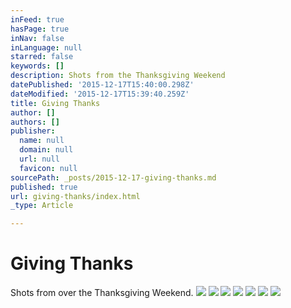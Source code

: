 ```yaml
---
inFeed: true
hasPage: true
inNav: false
inLanguage: null
starred: false
keywords: []
description: Shots from the Thanksgiving Weekend
datePublished: '2015-12-17T15:40:00.298Z'
dateModified: '2015-12-17T15:39:40.259Z'
title: Giving Thanks
author: []
authors: []
publisher:
  name: null
  domain: null
  url: null
  favicon: null
sourcePath: _posts/2015-12-17-giving-thanks.md
published: true
url: giving-thanks/index.html
_type: Article

---
```

# Giving Thanks

Shots from over the Thanksgiving Weekend.
![](https://the-grid-user-content.s3-us-west-2.amazonaws.com/c77c4d84-48b2-426d-9586-64414347335f.JPG)
![](https://the-grid-user-content.s3-us-west-2.amazonaws.com/3fee2656-ac3e-474d-bc2f-b0f4acdf34da.JPG)
![](https://the-grid-user-content.s3-us-west-2.amazonaws.com/e5dd38fb-9cd5-4ad9-bfd0-c66154ecfb47.JPG)
![](https://the-grid-user-content.s3-us-west-2.amazonaws.com/d2cde80a-36da-49e0-9e9a-2f4b1a48f4a6.JPG)
![](https://the-grid-user-content.s3-us-west-2.amazonaws.com/d4426f00-8707-4dcd-9a8f-ae1baee2d55f.JPG)
![](https://the-grid-user-content.s3-us-west-2.amazonaws.com/08634815-b6a8-4ce0-a714-a53510e54c41.JPG)
![](https://the-grid-user-content.s3-us-west-2.amazonaws.com/bfe75884-f5e2-4164-b606-3f4bf50f4880.JPG)